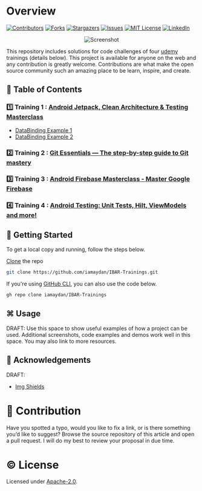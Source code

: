 # Overview

[![Contributors][contributors-shield]][contributors-url]
[![Forks][forks-shield]][forks-url]
[![Stargazers][stars-shield]][stars-url]
[![Issues][issues-shield]][issues-url]
[![MIT License][license-shield]][license-url]
[![LinkedIn][linkedin-shield]][linkedin-url]


<p align="center">
   <img src="https://www.udemy.com/staticx/udemy/images/v6/default-meta-image.png" alt="Screenshot">
</p>

This repository includes solutions for code challenges of four [udemy](https://www.udemy.com/) trainings (details below). This project is available for anyone on the web and any contribution is greatly welcome. Contributions are what make the open source community such an amazing place to be learn, inspire, and create.

## 🧾 Table of Contents

### 1️⃣ Training 1 : [Android Jetpack, Clean Architecture & Testing Masterclass](https://www.udemy.com/course/android-architecture-componentsmvvm-with-dagger-retrofit/)

* [DataBinding Example 1](https://github.com/iamaydan/IBAR-Trainings/tree/master/Training-1/BindingDemo1)
* [DataBinding Example 2](https://github.com/iamaydan/IBAR-Trainings/tree/master/Training-1/BindingDemo2)


### 2️⃣ Training 2 : [Git Essentials — The step-by-step guide to Git mastery](https://www.udemy.com/course/git-and-github-tutorial/)

### 3️⃣ Training 3 : [Android Firebase Masterclass - Master Google Firebase](https://www.udemy.com/course/android-firebase-masterclass/)

### 4️⃣ Training 4 : [Android Testing: Unit Tests, Hilt, ViewModels and more!](https://www.udemy.com/course/android-testing/)


## 🚀 Getting Started

To get a local copy and running, follow the steps below.

   [Clone](https://git-scm.com) the repo 

   ```sh
   git clone https://github.com/iamaydan/IBAR-Trainings.git
   ``` 
   
   If you're using [GitHub CLI](https://cli.github.com), you can also use the code below. 

   ```sh
   gh repo clone iamaydan/IBAR-Trainings
   ```


## ⌘ Usage

DRAFT: Use this space to show useful examples of how a project can be used. Additional screenshots, code examples and demos work well in this space. You may also link to more resources. 


## 🧠 Acknowledgements

DRAFT: 
* [Img Shields](https://shields.io)


# 👥 Contribution

Have you spotted a typo, would you like to fix a link, or is there something you’d like to suggest? Browse the source repository of this article and open a pull request. I will do my best to review your proposal in due time.


# ©️ License

Licensed under [Apache-2.0](http://www.apache.org/licenses/LICENSE-2.0).



<!-- MARKDOWN LINKS & IMAGES -->
[contributors-shield]: https://img.shields.io/github/contributors/iamaydan/IBAR-Trainings.svg?style=for-the-badge
[contributors-url]: https://github.com/iamaydan/IBAR-Trainings/graphs/contributors
[forks-shield]: https://img.shields.io/github/forks/iamaydan/IBAR-Trainings.svg?style=for-the-badge
[forks-url]: https://github.com/iamaydan/IBAR-Trainings/network/members
[stars-shield]: https://img.shields.io/github/stars/iamaydan/IBAR-Trainings.svg?style=for-the-badge
[stars-url]: https://github.com/iamaydan/IBAR-Trainings/stargazers
[issues-shield]: https://img.shields.io/github/issues/iamaydan/IBAR-Trainings.svg?style=for-the-badge
[issues-url]: https://github.com/iamaydan/project-readme-template/issues
[license-shield]: https://img.shields.io/github/license/iamaydan/IBAR-Trainings.svg?style=for-the-badge
[license-url]: https://github.com/iamaydan/IBAR-Trainings/blob/master/LICENSE.txt
[linkedin-shield]: https://img.shields.io/badge/-LinkedIn-black.svg?style=for-the-badge&logo=linkedin&colorB=555
[linkedin-url]: https://linkedin.com/in/iamaydan
[product-screenshot]: https://hothardware.com/ContentImages/NewsItem/48104/content/iphone_ios_12.jpg
